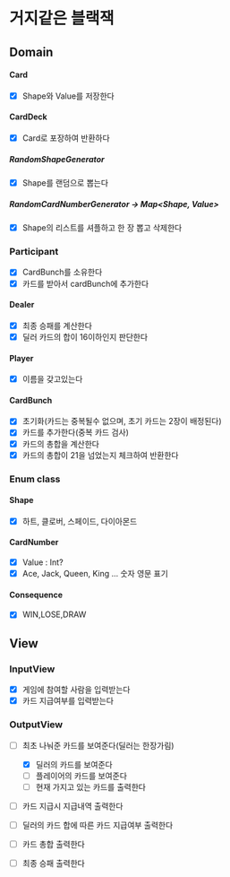 # 거지같은 블랙잭

## Domain
#### Card
- [X] Shape와 Value를 저장한다

#### CardDeck 
  - [x] Card로 포장하여 반환하다
  ##### RandomShapeGenerator
  - [x] Shape를 랜덤으로 뽑는다
  ##### RandomCardNumberGenerator -> Map<Shape, Value>
  - [x] Shape의 리스트를 셔플하고 한 장 뽑고 삭제한다
 

### Participant
- [x] CardBunch를 소유한다
- [x] 카드를 받아서 cardBunch에 추가한다

#### Dealer
- [x] 최종 승패를 계산한다
- [x] 딜러 카드의 합이 16이하인지 판단한다

#### Player
- [x] 이름을 갖고있는다

#### CardBunch
- [x] 초기화(카드는 중복될수 없으며, 초기 카드는 2장이 배정된다) 
- [x] 카드를 추가한다(중복 카드 검사)
- [x] 카드의 총합을 계산한다
- [x] 카드의 총합이 21을 넘었는지 체크하여 반환한다

### Enum class
#### Shape
- [x] 하트, 클로버, 스페이드, 다이아몬드
#### CardNumber
- [x] Value : Int?
- [x] Ace, Jack, Queen, King ... 숫자 영문 표기
#### Consequence
- [x] WIN,LOSE,DRAW

## View
### InputView
- [x] 게임에 참여할 사람을 입력받는다
- [x] 카드 지급여부를 입력받는다
    
### OutputView
- [ ] 최초 나눠준 카드를 보여준다(딜러는 한장가림)
  - [x] 딜러의 카드를 보여준다
  - [ ] 플레이어의 카드를 보여준다
  - [ ] 현재 가지고 있는 카드를 출력한다

- [ ] 카드 지급시 지급내역 출력한다
  
- [ ] 딜러의 카드 합에 따른 카드 지급여부 출력한다

- [ ] 카드 총합 출력한다

- [ ] 최종 승패 출력한다

